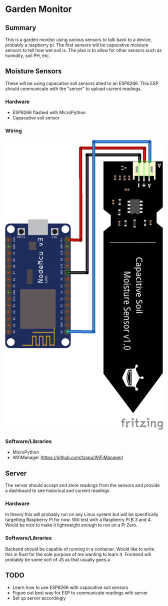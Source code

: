 # Garden Monitor

## Summary
This is a garden monitor using various sensors to talk back to a device, probably a raspberry pi. The first sensors will be capacative moisture sensors to tell how wet soil is. The plan is to allow for other sensors such as humidity, soil PH, etc. 

## Moisture Sensors
These will be using capacative soil sensors atied to an ESP8266. This ESP should communicate with the "server" to upload current readings.

### Hardware
 - ESP8266 flashed with MicroPython
 - Capacative soil sensor

### Wiring
![Wiring Diagram](Soil-Moisture-Sensor-ESP8266-NodeMCU_Steckplatine.png "ESP8266 Wiring")

### Software/Libraries
 - MicroPython
 - WifiManager (https://github.com/tzapu/WiFiManager)

## Server
The server should accept and store readings from the sensors and provide a dashboard to see historical and current readings. 

### Hardware
In theory this will probably run on any Linux system but will be specifically targetting Raspberry Pi for now. Will test with a Raspberry Pi B 3 and 4. Would be nice to make it lightweight enough to run on a Pi Zero.

### Software/Libraries
Backend should be capable of running in a container. Would like to write this in Rust for the sole purpose of me wanting to learn it. 
Frontend will probably be some sort of JS as that usually goes.a

## TODO
 - Learn how to use ESP8266 with capacative soil sensors
 - Figure out best way for ESP to communicate readings with server
 - Set up server accordingly